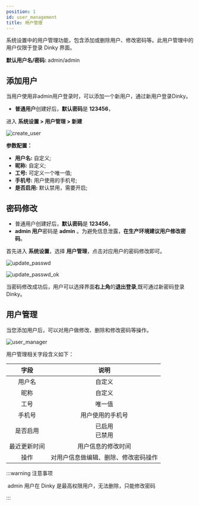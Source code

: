 ```yaml
---
position: 1
id: user_management
title: 用户管理
---
```





系统设置中的用户管理功能，包含添加或删除用户、修改密码等。此用户管理中的用户仅限于登录 Dinky 界面。

**默认用户名/密码:** admin/admin

## 添加用户

当用户使用非admin用户登录时，可以添加一个新用户，通过新用户登录Dinky。
- **普通用户**创建好后，**默认密码**是 **123456**，

进入 **系统设置 > 用户管理 > 新建**

![create_user](http://pic.dinky.org.cn/dinky/docs/zh-CN/administrator_guide/system_setting/user_management/create_user.png)


**参数配置：**

- **用户名:** 自定义;
- **昵称:** 自定义;
- **工号:** 可定义一个唯一值;
- **手机号:** 用户使用的手机号;
- **是否启用:** 默认禁用，需要开启;

## 密码修改

- 普通用户创建好后，**默认密码**是 **123456**，
- **admin 用户**密码是 **admin** 。为避免信息泄露，**在生产环境建议用户修改密码**。

首先进入 **系统设置**，选择 **用户管理**，点击对应用户的密码修改即可。

![update_passwd](http://pic.dinky.org.cn/dinky/docs/zh-CN/administrator_guide/system_setting/user_management/update_passwd.png)

![update_passwd_ok](http://pic.dinky.org.cn/dinky/docs/zh-CN/administrator_guide/system_setting/user_management/update_passwd_ok.png)

当密码修改成功后，用户可以选择界面**右上角**的**退出登录**,既可通过新密码登录 Dinky。



## 用户管理

当您添加用户后，可以对用户做修改、删除和修改密码等操作。

![user_manager](http://pic.dinky.org.cn/dinky/docs/zh-CN/administrator_guide/system_setting/user_management/user_manager.png)

用户管理相关字段含义如下：

|     字段     |                 说明                 |
| :----------: | :----------------------------------: |
|    用户名    |                自定义                |
|     昵称     |                自定义                |
|     工号     |                唯一值                |
|    手机号    |           用户使用的手机号           |
|   是否启用   |          已启用<br/> 已禁用          |
| 最近更新时间 |          用户信息的修改时间          |
|     操作     | 对用户信息做编辑、删除、修改密码操作 |

:::warning 注意事项

​    admin 用户在 Dinky 是最高权限用户，无法删除，只能修改密码

:::
